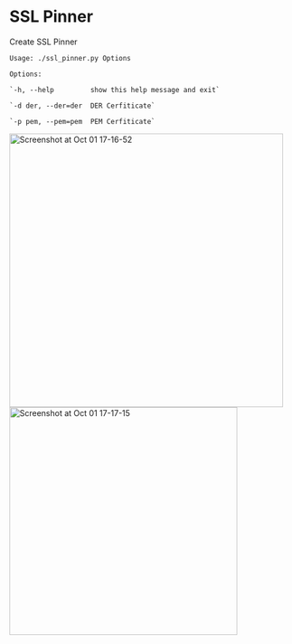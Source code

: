 # SSL Pinner
Create SSL Pinner

`Usage: ./ssl_pinner.py Options `

`Options:` 

    `-h, --help         show this help message and exit`

    `-d der, --der=der  DER Cerfiticate`

    `-p pem, --pem=pem  PEM Cerfiticate`
 
<img width="484" alt="Screenshot at Oct 01 17-16-52" src="https://user-images.githubusercontent.com/39186995/94797231-0aa98d00-040a-11eb-9c62-31240fada23a.png">
<img width="403" alt="Screenshot at Oct 01 17-17-15" src="https://user-images.githubusercontent.com/39186995/94797269-18f7a900-040a-11eb-8c36-fd2d41bc92e2.png">
